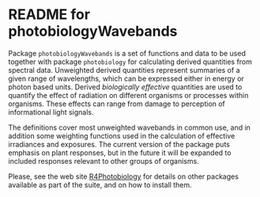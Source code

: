 # README for photobiologyWavebands #

Package `photobiologyWavebands` is a set of functions and data to be used together with package `photobiology` for calculating derived quantities from spectral data. Unweighted derived quantities represent summaries of a given range of wavelengths, which can be expressed either in energy or photon based units. Derived _biologically effective_ quantities are used to quantify the effect of radiation on different organisms or processes within organisms. These effects can range from damage to perception of informational light signals.

The definitions cover most unweighted wavebands in common use, and in addition some weighting functions used in the calculation of effective irradiances and exposures. The current version of the package puts emphasis on plant responses, but in the future it will be expanded to included responses relevant to other groups of organisms.

Please, see the web site [R4Photobiology](http://www.r4photobiology.info) for details on other packages available as part of the suite, and on how to install them.
